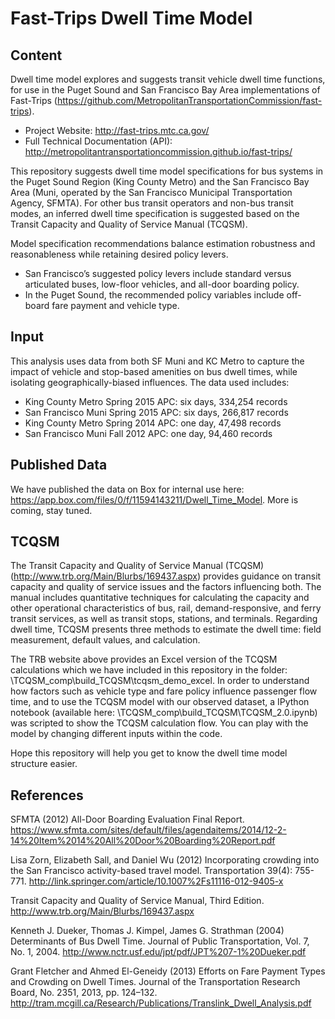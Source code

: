 # Fast-Trips Dwell Time Model

## Content
Dwell time model explores and suggests transit vehicle dwell time functions, for use in the Puget Sound and San Francisco Bay Area implementations of Fast-Trips (https://github.com/MetropolitanTransportationCommission/fast-trips). 
* Project Website: http://fast-trips.mtc.ca.gov/
* Full Technical Documentation (API): http://metropolitantransportationcommission.github.io/fast-trips/


This repository suggests dwell time model specifications for bus systems in the Puget Sound Region (King County Metro) and the San Francisco Bay Area (Muni, operated by the San Francisco Municipal Transportation Agency, SFMTA). 
For other bus transit operators and non-bus transit modes, an inferred dwell time specification is suggested based on the Transit Capacity and Quality of Service Manual (TCQSM).


Model specification recommendations balance estimation robustness and reasonableness while retaining desired policy levers. 
* San Francisco’s suggested policy levers include standard versus articulated buses, low-floor vehicles, and all-door boarding policy.  
* In the Puget Sound, the recommended policy variables include off-board fare payment and vehicle type.


## Input
This analysis uses data from both SF Muni and KC Metro to capture the impact of vehicle and stop-based amenities on bus dwell times, while isolating geographically-biased influences. The data used includes:
* King County Metro Spring 2015 APC: six days, 334,254 records
* San Francisco Muni Spring 2015 APC: six days, 266,817 records
* King County Metro Spring 2014 APC: one day, 47,498 records
* San Francisco Muni Fall 2012 APC: one day, 94,460 records

## Published Data 
We have published the data on Box for internal use here: https://app.box.com/files/0/f/11594143211/Dwell_Time_Model. More is coming, stay tuned. 

## TCQSM
The Transit Capacity and Quality of Service Manual (TCQSM) (http://www.trb.org/Main/Blurbs/169437.aspx) provides guidance on transit capacity and quality of service issues and the factors influencing both.  The manual includes quantitative techniques for calculating the capacity and other operational characteristics of bus, rail, demand-responsive, and ferry transit services, as well as transit stops, stations, and terminals. Regarding dwell time, TCQSM presents three methods to estimate the dwell time: field measurement, default values, and calculation.

The TRB website above provides an Excel version of the TCQSM calculations which we have included in this repository in the folder: \TCQSM_comp\build_TCQSM\tcqsm_demo_excel.  In order to understand how factors such as vehicle type and fare policy influence passenger flow time, and to use the TCQSM model with our observed dataset, a IPython notebook (available here: \TCQSM_comp\build_TCQSM\TCQSM_2.0.ipynb) was scripted to show the TCQSM calculation flow. You can play with the model by changing different inputs within the code.  


Hope this repository will help you get to know the dwell time model structure easier.

## References
SFMTA (2012) All-Door Boarding Evaluation Final Report. https://www.sfmta.com/sites/default/files/agendaitems/2014/12-2-14%20Item%2014%20All%20Door%20Boarding%20Report.pdf 
 
Lisa Zorn, Elizabeth Sall, and Daniel Wu (2012) Incorporating crowding into the San Francisco activity-based travel model. Transportation 39(4): 755-771. http://link.springer.com/article/10.1007%2Fs11116-012-9405-x
 
Transit Capacity and Quality of Service Manual, Third Edition. http://www.trb.org/Main/Blurbs/169437.aspx 
 
Kenneth J. Dueker, Thomas J. Kimpel, James G. Strathman (2004) Determinants of Bus Dwell Time. Journal of Public Transportation, Vol. 7, No. 1, 2004. http://www.nctr.usf.edu/jpt/pdf/JPT%207-1%20Dueker.pdf 
 
Grant Fletcher and Ahmed El-Geneidy (2013) Efforts on Fare Payment Types and Crowding on Dwell Times. Journal of the Transportation Research Board, No. 2351, 2013, pp. 124–132.  http://tram.mcgill.ca/Research/Publications/Translink_Dwell_Analysis.pdf 
